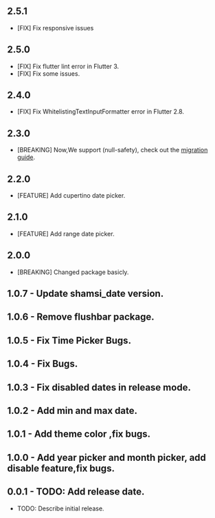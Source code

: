 ## 2.5.1
* [FIX]  Fix responsive issues
## 2.5.0
* [FIX]  Fix flutter lint error in Flutter 3.
* [FIX]  Fix some issues.
## 2.4.0
* [FIX]  Fix WhitelistingTextInputFormatter error in Flutter 2.8.
## 2.3.0
* [BREAKING]  Now,We support (null-safety), check out the [migration guide](https://dart.dev/null-safety/migration-guide).
## 2.2.0 
* [FEATURE] Add cupertino date picker.
## 2.1.0 
* [FEATURE] Add range date picker.
## 2.0.0 
* [BREAKING] Changed package basicly.
## 1.0.7 - Update shamsi_date version.
## 1.0.6 - Remove flushbar package.
## 1.0.5 - Fix Time Picker Bugs.
## 1.0.4 - Fix Bugs.
## 1.0.3 - Fix disabled dates in release mode.
## 1.0.2 - Add min and max date.
## 1.0.1 - Add theme color ,fix bugs.
## 1.0.0 - Add year picker and month picker, add disable feature,fix bugs.
## 0.0.1 - TODO: Add release date.
* TODO: Describe initial release.
